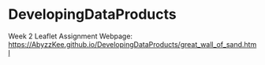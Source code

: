 # DevelopingDataProducts

Week 2 Leaflet Assignment Webpage:
https://AbyzzKee.github.io/DevelopingDataProducts/great_wall_of_sand.html

